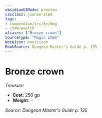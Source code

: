 ```yaml
---
obsidianUIMode: preview
cssclass: json5e-item
tags:
- compendium/src/5e/dmg
- item/wealth
aliases: ["Bronze crown"]
SourceType: "Magic Item"
NoteIcon: magicitem
BookSource: Dungeon Master's Guide p. 135
---
```

# Bronze crown
*Treasure*  

- **Cost**: 250 gp
- **Weight**: ⏤

*Source: Dungeon Master's Guide p. 135*